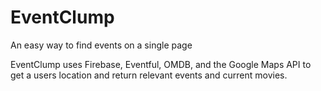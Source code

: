 # EventClump
An easy way to find events on a single page

EventClump uses Firebase, Eventful, OMDB, and the Google Maps API to get a users location and return relevant events and current movies.
